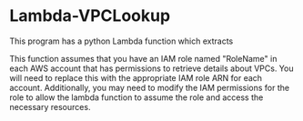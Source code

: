 # Lambda-VPCLookup

This program has a python Lambda function which extracts 


This function assumes that you have an IAM role named "RoleName" in each AWS account that has permissions to retrieve details about VPCs. You will need to replace this with the appropriate IAM role ARN for each account. Additionally, you may need to modify the IAM permissions for the role to allow the lambda function to assume the role and access the necessary resources.
